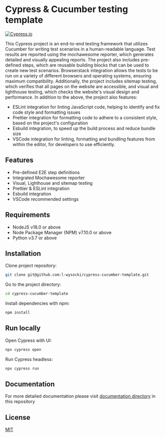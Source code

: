 # Cypress & Cucumber testing template

[![Cypress.io](https://img.shields.io/badge/tested%20with-Cypress-04C38E.svg)](https://www.cypress.io/)

This Cypress project is an end-to-end testing framework that utilizes Cucumber for writing test scenarios in a human-readable language. Test results are reported using the mochawesome reporter, which generates detailed and visually appealing reports. The project also includes pre-defined steps, which are reusable building blocks that can be used to create new test scenarios. Browserstack integration allows the tests to be run on a variety of different browsers and operating systems, ensuring maximum compatibility. Additionally, the project includes sitemap testing, which verifies that all pages on the website are accessible, and visual and lighthouse testing, which checks the website's visual design and performance.
In addition to the above, the project also features:

- ESLint integration for linting JavaScript code, helping to identify and fix code style and formatting issues
- Prettier integration for formatting code to adhere to a consistent style, based on the project's configuration
- Esbuild integration, to speed up the build process and reduce bundle size
- VSCode integration for linting, formatting and bundling features from within the editor, for developers to use efficiently.

## Features

- Pre-defined E2E step definitions
- Integrated Mochawesome reporter
- Visual, Lighthouse and sitemap testing
- Prettier & ESLint integration
- Esbuild integration
- VSCode recommended settings

## Requirements

- NodeJS v18.0 or above
- Node Package Manager (NPM) v7.10.0 or above
- Python v3.7 or above

## Installation

Clone project repository:

```bash
git clone git@github.com:l-wysocki/cypress-cucumber-template.git
```

Go to the project directory:

```bash
cd cypress-cucumber-template
```

Install dependencies with npm:

```bash
npm install
```

## Run locally

Open Cypress with UI:

```bash
npx cypress open
```

Run Cypress headless:

```bash
npx cypress run
```

## Documentation

For more detailed documentation please visit [documentation directory](/docs/) in this repository

## License

[MIT](https://choosealicense.com/licenses/mit/)
